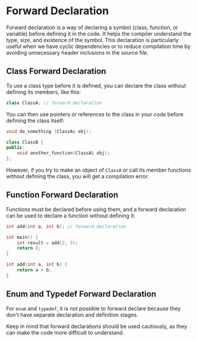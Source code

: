 # Forward Declaration

Forward declaration is a way of declaring a symbol (class, function, or variable) before defining it in the code. It helps the compiler understand the type, size, and existence of the symbol. This declaration is particularly useful when we have cyclic dependencies or to reduce compilation time by avoiding unnecessary header inclusions in the source file.

## Class Forward Declaration

To use a class type before it is defined, you can declare the class without defining its members, like this:

```cpp
class ClassA; // forward declaration
```

You can then use pointers or references to the class in your code before defining the class itself:

```cpp
void do_something (ClassA& obj);

class ClassB {
public:
    void another_function(ClassA& obj);
};
```

However, if you try to make an object of `ClassA` or call its member functions without defining the class, you will get a compilation error.

## Function Forward Declaration

Functions must be declared before using them, and a forward declaration can be used to declare a function without defining it:

```cpp
int add(int a, int b); // forward declaration

int main() {
    int result = add(2, 3);
    return 0;
}

int add(int a, int b) {
    return a + b;
}
```

## Enum and Typedef Forward Declaration

For `enum` and `typedef`, it is not possible to forward declare because they don't have separate declaration and definition stages.

Keep in mind that forward declarations should be used cautiously, as they can make the code more difficult to understand.
